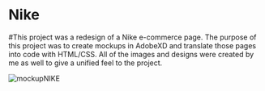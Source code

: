 # Nike

#This project was a redesign of a Nike e-commerce page.  The purpose of this project was to create mockups in AdobeXD and translate those pages into 
code with HTML/CSS.  All of the images and designs were created by me as well to give a unified feel to the project.

![mockupNIKE](https://user-images.githubusercontent.com/55206187/149400155-dc791d0d-6efa-4d82-a19e-d84b8f81bee9.jpg)
